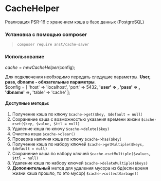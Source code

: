 # CacheHelper
Реализация PSR-16 c хранением кэша в базе данных (PostgreSQL)

### Установка с помощью composer 
> `composer require anst/cache-saver`

### Использование
$cache = new CacheHelper($config);

Для подключения необходимо передать следущие параметры. **User, pass, dbname - обязательные параметры**.\
$config = [ 'host' => 'localhost', 'port' => 5432, **'user' => , 'pass' => , 'dbname' =>,** 'table' => 'cache' ];

#### Доступные методы: 

1. Получение кэша по ключу `$cache->get($key, $default = null)`
2. Сохранение кэша с возможностью указания времени жизни `$cache->set($key, $value, $ttl = null)`
3. Удаление кэша по ключу `$cache->delete($key)`
4. Очистка кэша `$cache->clear()`
5. Проверка наличия кэша по ключу `$cache->has($key)`
6. Получение кэша по набору ключей `$cache->getMultiple($keys, $default = null)`
7. Сохранение кэша по набору ключей `$cache->setMultiple($values, $ttl = null)`
8. Удаление кэша по набору ключей `$cache->deleteMultiple($keys)`
9. **Дополнительный** метод для удаления мусора из бд(если время жизни кэша прошло, то это мусор) `$cache->collectGarbage()`
